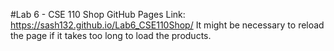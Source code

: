 #Lab 6 - CSE 110 Shop
GitHub Pages Link: https://sash132.github.io/Lab6_CSE110Shop/
It might be necessary to reload the page if it takes too long to load the products.
